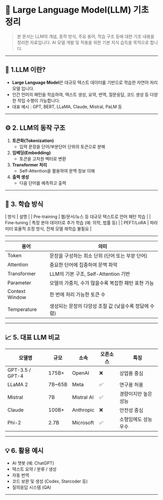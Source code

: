 # 🧠 Large Language Model(LLM) 기초 정리
> 본 문서는 LLM의 개념, 동작 방식, 주요 용어, 학습 구조 등에 대한 기초 내용을 정리한 자료입니다. AI 모델 개발 및 적용을 위한 기본 지식 습득을 목적으로 합니다.

---

## 📌 1.LLM 이란?
- **Large Language Model**은 대규모 텍스트 데이터를 기반으로 학습한 자연어 처리 모델 입니다.
- 인간 언어의 패턴을 학습하여, 텍스트 생성, 요약, 번역, 질문응답, 코드 생성 등 다양한 작업 수행이 가능합니다.
- 대표 예시 : GPT, BERT, LLaMA, Claude, Mistral, PaLM 등

---

## ⚙️ 2. LLM의 동작 구조
1. **토큰화(Tokenization)**
   - 입력 문장을 단어/부분단어 단위의 토큰으로 분해
3. **임베딩(Embedding)**
   - 토큰을 고차원 벡터로 변환
5. **Transformer 처리**
   - Self-Attention을 활용하여 문맥 정보 이해
6. **출력 생성**
   - 다음 단어를 예측하고 출력
  
---

## 🧠 3. 학습 방식
| 방식 | 설명 |
| Pre-training | 웹/문서/뉴스 등 대규모 텍스트로 언어 패턴 학습 |
| Fine-tuning | 특정 분야 데이터로 추가 학습 (예: 의학, 법률 등) |
| PEFT/LoRA | 파라미터 효율적 조정 방식, 전체 모델 재학습 불필요 |

---

| 용어 | 의미 |
|------|------|
| Token | 문장을 구성하는 최소 단위 (단어 또는 부분 단어) |
| Attention | 중요한 단어에 집중하여 문맥 파악 |
| Transformer | LLM의 기본 구조, Self-Attention 기반 |
| Parameter | 모델의 가중치, 수가 많을수록 복잡한 패턴 표현 가능 |
| Context Window | 한 번에 처리 가능한 토큰 수 |
| Temperature | 생성되는 문장의 다양성 조절 값 (낮을수록 정답에 수렴) |

---

## 📈 5. 대표 LLM 비교

| 모델명 | 규모 | 소속 | 오픈소스 | 특징 |
|--------|------|------|-----------|------|
| GPT-3.5 / GPT-4 | 175B+ | OpenAI | ❌ | 상업용 중심 |
| LLaMA 2 | 7B~65B | Meta | ✅ | 연구용 허용 |
| Mistral | 7B | Mistral AI | ✅ | 경량이지만 높은 성능 |
| Claude | 100B+ | Anthropic | ❌ | 안전성 중심 |
| Phi-2 | 2.7B | Microsoft | ✅ | 소형임에도 성능 우수 |

---

## 💡 6. 활용 예시

- AI 챗봇 (예: ChatGPT)
- 텍스트 요약 / 분류 / 생성
- 자동 번역
- 코드 보완 및 생성 (Codex, Starcoder 등)
- 질의응답 시스템 (QA)

---



